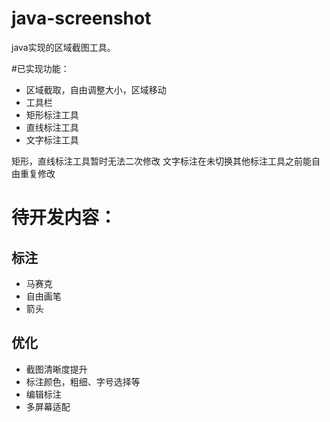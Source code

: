 # java-screenshot

java实现的区域截图工具。

#已实现功能：
- 区域截取，自由调整大小，区域移动
- 工具栏
- 矩形标注工具
- 直线标注工具
- 文字标注工具  

矩形，直线标注工具暂时无法二次修改
文字标注在未切换其他标注工具之前能自由重复修改

# 待开发内容：
## 标注
- 马赛克
- 自由画笔
- 箭头
## 优化
- 截图清晰度提升
- 标注颜色，粗细、字号选择等
- 编辑标注
- 多屏幕适配
